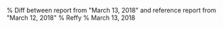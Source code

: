 % Diff between report from "March 13, 2018" and reference report from "March 12, 2018"
% Reffy
% March 13, 2018

